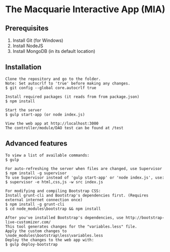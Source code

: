# The Macquarie Interactive App (MIA)

## Prerequisites

1. Install Git (for Windows)
2. Install NodeJS
3. Install MongoDB (in its default location)



## Installation

```
Clone the repository and go to the folder.
Note: Set autocrlf to 'true' before making any changes.
$ git config --global core.autocrlf true

Install required packages (it reads from from package.json)
$ npm install

Start the server
$ gulp start-app (or node index.js)

View the web app at http://localhost:3000
The controller/module/DAO test can be found at /test

```



## Advanced features

```
To view a list of available commands:
$ gulp

For auto-refreshing the server when files are changed, use Supervisor
$ npm install -g supervisor
To use Supervisor instead of 'gulp start-app' or 'node index.js', use:
$ supervisor -e html,css,js -w src index.js

For modifying and compiling Bootstrap CSS:
Install grunt-cli and Bootstrap's dependencies first. (Requires external internet connection once)
$ npm install -g grunt-cli
$ cd node_modules\bootstrap && npm install

After you've installed Bootstrap's dependencies, use http://bootstrap-live-customizer.com/ 
This tool generates changes for the "variables.less" file.
Apply the custom changes to \node_modules\bootstrap\less\variables.less
Deploy the changes to the web app with:
$ gulp deploy-bootstrap
```


    










